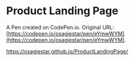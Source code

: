 # Product Landing Page

A Pen created on CodePen.io. Original URL: [https://codepen.io/osagiestar/pen/eYmwWYM](https://codepen.io/osagiestar/pen/eYmwWYM).

https://osagiestar.github.io/ProductLandingPage/
